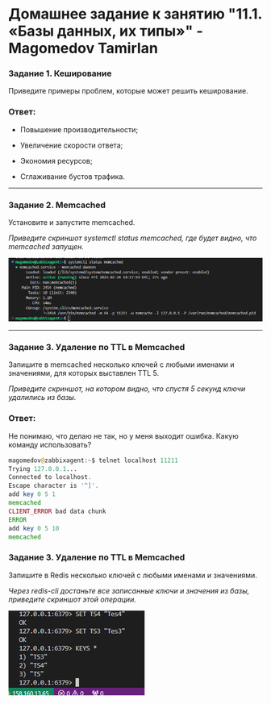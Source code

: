 # Домашнее задание к занятию "11.1. «Базы данных, их типы»" - Magomedov Tamirlan


### Задание 1. Кеширование

Приведите примеры проблем, которые может решить кеширование.

### Ответ:

* Повышение производительности;

* Увеличение скорости ответа;

* Экономия ресурсов;

* Сглаживание бустов трафика.


---

### Задание 2. Memcached

Установите и запустите memcached.

*Приведите скриншот systemctl status memcached, где будет видно, что memcached запущен.*

![скриншот](https://github.com/timurmakhovsky/gitlab-hm/blob/main/img/20230224171845.png)

---

### Задание 3. Удаление по TTL в Memcached

Запишите в memcached несколько ключей с любыми именами и значениями, для которых выставлен TTL 5.

*Приведите скриншот, на котором видно, что спустя 5 секунд ключи удалились из базы.*

### Ответ:

Не понимаю, что делаю не так, но у меня выходит ошибка. Какую команду использовать? 

```php
magomedov@zabbixagent:~$ telnet localhost 11211
Trying 127.0.0.1...
Connected to localhost.
Escape character is '^]'.
add key 0 5 1
memcached
CLIENT_ERROR bad data chunk
ERROR
add key 0 5 10
memcached
```

### Задание 3. Удаление по TTL в Memcached

Запишите в Redis несколько ключей с любыми именами и значениями.

*Через redis-cli достаньте все записанные ключи и значения из базы, приведите скриншот этой операции.*

![скриншот](https://github.com/timurmakhovsky/gitlab-hm/blob/main/img/2023-02-25104706.png)